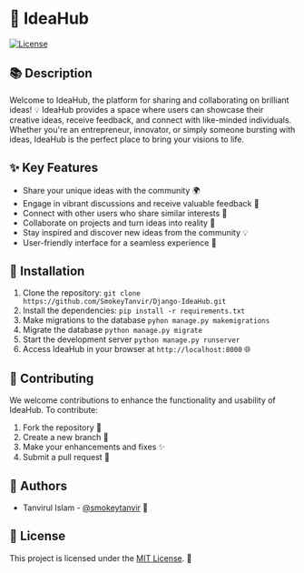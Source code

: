 # 🌟 IdeaHub

[![License](https://img.shields.io/badge/license-MIT-blue.svg)](https://opensource.org/licenses/MIT)

## 📚 Description

Welcome to IdeaHub, the platform for sharing and collaborating on brilliant ideas! 💡 IdeaHub provides a space where users can showcase their creative ideas, receive feedback, and connect with like-minded individuals. Whether you're an entrepreneur, innovator, or simply someone bursting with ideas, IdeaHub is the perfect place to bring your visions to life.

## ✨ Key Features

- Share your unique ideas with the community 🌍
- Engage in vibrant discussions and receive valuable feedback 💬
- Connect with other users who share similar interests 🤝
- Collaborate on projects and turn ideas into reality 🚀
- Stay inspired and discover new ideas from the community 💡
- User-friendly interface for a seamless experience 🎨

## 🚀 Installation

1. Clone the repository:
```git clone https://github.com/SmokeyTanvir/Django-IdeaHub.git```
2. Install the dependencies:
```pip install -r requirements.txt```
3. Make migrations to the database
```pyhon manage.py makemigrations```
4. Migrate the database
```python manage.py migrate```
5. Start the development server
```python manage.py runserver```
5. Access IdeaHub in your browser at `http://localhost:8000` 🌐

## 🤝 Contributing

We welcome contributions to enhance the functionality and usability of IdeaHub. To contribute:

1. Fork the repository 🍴
2. Create a new branch 🌿
3. Make your enhancements and fixes ✨
4. Submit a pull request 🚀

## 👥 Authors

- Tanvirul Islam - [@smokeytanvir](https://github.com/SmokeyTanvir) 👤

## 📝 License

This project is licensed under the [MIT License](LICENSE). 📄
